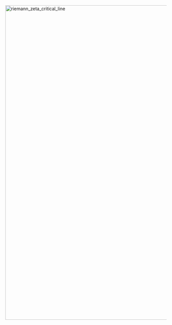 <img width="2380" height="980" alt="riemann_zeta_critical_line" src="https://github.com/user-attachments/assets/e91bd041-13ba-41ad-ad1d-92e5aa49b931" />
